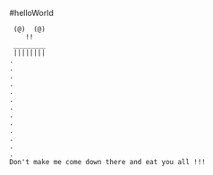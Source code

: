 #helloWorld
 ~~~~~~~~~~  
  (@)  (@)
     !!
  ________
  ||||||||
.
.
.
.
.
.
.
.
.
.
.
.
.
Don't make me come down there and eat you all !!!
